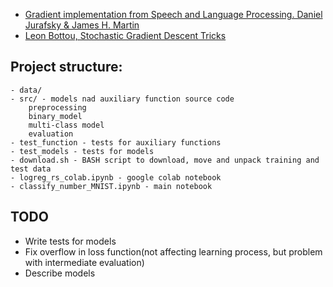 


- [Gradient implementation from Speech and Language Processing. Daniel Jurafsky & James H. Martin](https://web.stanford.edu/~jurafsky/slp3/5.pdf)
- [Leon Bottou, Stochastic Gradient Descent Tricks](https://www.microsoft.com/en-us/research/wp-content/uploads/2012/01/tricks-2012.pdf) 

## Project structure:
    - data/  
    - src/ - models nad auxiliary function source code 
        preprocessing
        binary_model
        multi-class model
        evaluation
    - test_function - tests for auxiliary functions 
    - test_models - tests for models
    - download.sh - BASH script to download, move and unpack training and test data
    - logreg_rs_colab.ipynb - google colab notebook
    - classify_number_MNIST.ipynb - main notebook 
    
## TODO
  - Write tests for models
  - Fix overflow in loss function(not affecting learning process, but problem with intermediate evaluation)
  - Describe models
